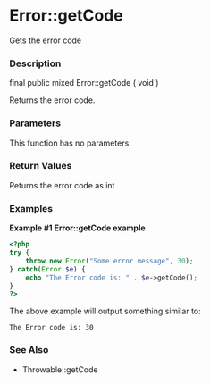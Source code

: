 Error::getCode
==============

Gets the error code

### Description

<span class="modifier">final</span> <span class="modifier">public</span>
<span class="type">mixed</span> <span
class="methodname">Error::getCode</span> ( <span
class="methodparam">void</span> )

Returns the error code.

### Parameters

This function has no parameters.

### Return Values

Returns the error code as <span class="type">int</span>

### Examples

**Example \#1 <span class="function">Error::getCode</span> example**

``` php
<?php
try {
    throw new Error("Some error message", 30);
} catch(Error $e) {
    echo "The Error code is: " . $e->getCode();
}
?>
```

The above example will output something similar to:

    The Error code is: 30

### See Also

-   <span class="methodname">Throwable::getCode</span>
